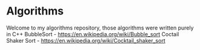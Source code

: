 # Algorithms
Welcome to my algorithms repository, those algorithms were written purely in C++ 
BubbleSort - https://en.wikipedia.org/wiki/Bubble_sort
Coctail Shaker Sort - https://en.wikipedia.org/wiki/Cocktail_shaker_sort
